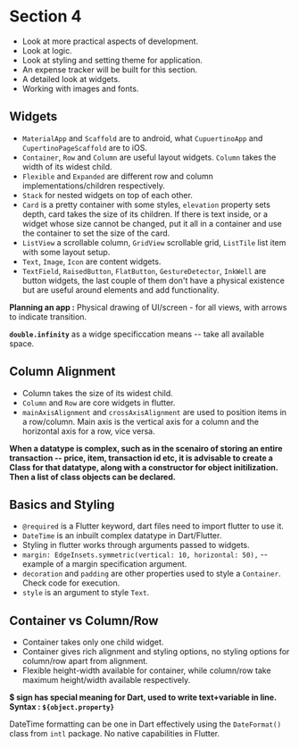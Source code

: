 # Section 4

- Look at more practical aspects of development.
- Look at logic.
- Look at styling and setting theme for application.
- An expense tracker will be built for this section.
- A detailed look at widgets.
- Working with images and fonts.

## Widgets

- ```MaterialApp``` and ```Scaffold``` are to android, what ```CupuertinoApp``` and ```CupertinoPageScaffold``` are to iOS.
- ```Container```, ```Row``` and ```Column``` are useful layout widgets. ```Column``` takes the width of its widest child.
- ```Flexible``` and ```Expanded``` are different row and column implementations/children respectively.
- ```Stack``` for nested widgets on top of each other.
- ```Card``` is a pretty container with some styles, ```elevation``` property sets depth, card takes the size of its children. If there is text inside, or a widget whose size cannot be changed, put it all in a container and use the container to set the size of the card.
- ```ListView``` a scrollable column, ```GridView``` scrollable grid, ```ListTile``` list item with some layout setup.
- ```Text```, ```Image```, ```Icon``` are content widgets.
- ```TextField```, ```RaisedButton```, ```FlatButton```, ```GestureDetector```, ```InkWell``` are button widgets, the last couple of them don't have a physical existence but are useful around elements and add functionality.

**Planning an app :** Physical drawing of UI/screen - for all views, with arrows to indicate transition.

**```double.infinity```** as a widge specificcation means -- take all available space.

## Column Alignment

- Column takes the size of its widest child.
- ```Column``` and ```Row``` are core widgets in flutter.
- ```mainAxisAlignment``` and ```crossAxisAlignment``` are used to position items in a row/column. Main axis is the vertical axis for a column and the horizontal axis for a row, vice versa.

**When a datatype is complex, such as in the scenairo of storing an entire transaction -- price, item, transaction id etc, it is advisable to create a Class for that datatype, along with a constructor for object initilization. Then a list of class objects can be declared.**  

## Basics and Styling

- ```@required``` is a Flutter keyword, dart files need to import flutter to use it.
- ```DateTime``` is an inbuilt complex datatype in Dart/Flutter.
- Styling in flutter works through arguments passed to widgets.
- ```margin: EdgeInsets.symmetric(vertical: 10, horizontal: 50),``` -- example of a margin specification argument.
- ```decoration``` and ```padding``` are other properties used to style a ```Container```. Check code for execution.
- ```style``` is an argument to style ```Text```.

## Container vs Column/Row

- Container takes only one child widget.
- Container gives rich alignment and styling options, no styling options for column/row apart from alignment.
- Flexible height-width available for container, while column/row take maximum height/width available respectively.

**$ sign has special meaning for Dart, used to write text+variable in line. Syntax : ```${object.property}```**

DateTime formatting can be one in Dart effectively using the ```DateFormat()``` class from ```intl``` package. No native capabilities in Flutter.